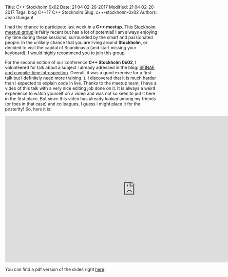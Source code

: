 Title: C++ Stockholm 0x02
Date: 21:04 02-20-2017 
Modified: 21:04 02-20-2017
Tags: blog C++17 C++ Stockholm 
Slug: c++-stockholm-0x02
Authors: Jean Guegant

I had the chance to participate last week in a **C++ meetup**.
This [Stockholm meetup group](https://www.meetup.com/swedencpp/) is fairly recent but has a lot of potential!
I am always enjoying my time during these sessions, surrounded by the smart and passionated people.
In the unlikely chance that you are living around **Stockholm**, or decided to visit the capital of Scandinavia (and start missing your keyboard), I would highly recommend you to join this group.

For the second edition of our conference **C++ Stockholm 0x02**, I volunteered for talk about a subject I already adressed in the blog: [SFINAE and compile-time introspection]({filename}../C++/sfinae-introduction.md).
Overall, it was a good exercise for a first talk but I definitely need more training :). 
I discovered that it is much harder than I expected to explain code in live.
Thanks to the meetup team, I have a video of this talk with a very nice editing job done on it. 
It is always a weird experience to watch yourself on a video and was not so keen to put it here in the first place. 
But since this video has already *leaked* among my friends (or foes in that case) and colleagues, I guess I might place it for the posterity!
So, here it is:

<iframe width="854" height="480" src="https://www.youtube.com/embed/YgbTBqS-bHg" frameborder="0" allowfullscreen></iframe>

You can find a pdf version of the slides right [here]({filename}../images/SFINAE-compile-time-introspection.pdf).